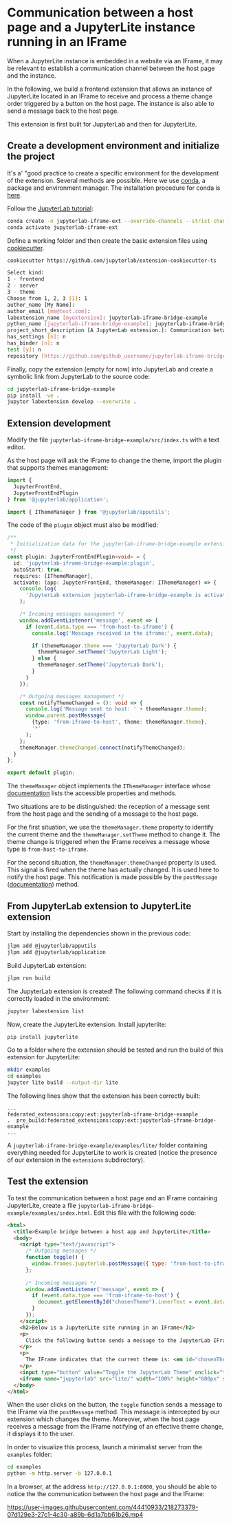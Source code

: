 # Communication between a host page and a JupyterLite instance running in an IFrame

When a JupyterLite instance is embedded in a website via an IFrame, it may be relevant to establish a communication channel between the host page and the instance.

In the following, we build a frontend extension that allows an instance of JupyterLite located in an IFrame to receive and process a theme change order triggered by a button on the host page. The instance is also able to send a message back to the host page.

This extension is first built for JupyterLab and then for JupyterLite.

## Create a development environment and initialize the project

It's a' "good practice to create a specific environment for the development of the extension. Several methods are possible. Here we use [conda](https://conda.io/projects/conda/en/latest/index.html), a package and environment manager. The installation procedure for conda is [here](https://conda.io/projects/conda/en/latest/user-guide/install/index.html).

Follow the [JupyterLab tutorial](https://jupyterlab.readthedocs.io/en/latest/extension/extension_tutorial.html#install-nodejs-jupyterlab-etc-in-a-conda-environment): 

```bash 
conda create -n jupyterlab-iframe-ext --override-channels --strict-channel-priority -c conda-forge -c nodefaults jupyterlab=3 cookiecutter nodejs
conda activate jupyterlab-iframe-ext
```

Define a working folder and then create the basic extension files using [cookiecutter](https://github.com/cookiecutter/cookiecutter).

```bash 
cookiecutter https://github.com/jupyterlab/extension-cookiecutter-ts
```

```bash 
Select kind:
1 - frontend
2 - server
3 - theme
Choose from 1, 2, 3 [1]: 1
author_name [My Name]:
author_email [me@test.com]: 
labextension_name [myextension]: jupyterlab-iframe-bridge-example
python_name [jupyterlab-iframe-bridge-example]: jupyterlab-iframe-bridge-example
project_short_description [A JupyterLab extension.]: Communication between a host page and an instance of JupyterLab located in an IFrame
has_settings [n]: n
has_binder [n]: n
test [y]: n
repository [https://github.com/github_username/jupyterlab-iframe-bridge-example]:
```

Finally, copy the extension (empty for now) into JupyterLab and create a symbolic link from JupyterLab to the source code:

```bash 
cd jupyterlab-iframe-bridge-example
pip install -ve .
jupyter labextension develop --overwrite .
```

## Extension development

Modify the file `jupyterlab-iframe-bridge-example/src/index.ts` with a text editor.

As the host page will ask the IFrame to change the theme, import the plugin that supports themes management:

```typescript 
import {
  JupyterFrontEnd,
  JupyterFrontEndPlugin
} from '@jupyterlab/application';

import { IThemeManager } from '@jupyterlab/apputils';
```

The code of the `plugin` object must also be modified:

```typescript
/**
 * Initialization data for the jupyterlab-iframe-bridge-example extension.
 */
const plugin: JupyterFrontEndPlugin<void> = {
  id: 'jupyterlab-iframe-bridge-example:plugin',
  autoStart: true,
  requires: [IThemeManager],
  activate: (app: JupyterFrontEnd, themeManager: IThemeManager) => {
    console.log(
      'JupyterLab extension jupyterlab-iframe-bridge-example is activated!'
    );

    /* Incoming messages management */
    window.addEventListener('message', event => {
      if (event.data.type === 'from-host-to-iframe') {
        console.log('Message received in the iframe:', event.data);

        if (themeManager.theme === 'JupyterLab Dark') {
          themeManager.setTheme('JupyterLab Light');
        } else {
          themeManager.setTheme('JupyterLab Dark');
        }
      }
    });

    /* Outgoing messages management */
    const notifyThemeChanged = (): void => {
      console.log('Message sent to host: ' + themeManager.theme);
      window.parent.postMessage(
        {type: 'from-iframe-to-host', theme: themeManager.theme}, 
        '*'
      );
    };
    themeManager.themeChanged.connect(notifyThemeChanged);
  }
};

export default plugin;
```

The `themeManager` object implements the `IThemeManager` interface whose [documentation](https://jupyterlab.readthedocs.io/en/latest/api/interfaces/apputils.IThemeManager-1.html) lists the accessible properties and methods. 

Two situations are to be distinguished: the reception of a message sent from the host page and the sending of a message to the host page.

For the first situation, we use the `themeManager.theme` property to identify the current theme and the `themeManager.setTheme` method to change it. The theme change is triggered when the IFrame receives a message whose type is `from-host-to-iframe`.

For the second situation, the `themeManager.themeChanged` property is used. This signal is fired when the theme has actually changed. It is used here to notify the host page. This notification is made possible by the `postMessage` ([documentation](https://developer.mozilla.org/en-US/docs/Web/API/Window/postMessage)) method.

## From JupyterLab extension to JupyterLite extension

Start by installing the dependencies shown in the previous code:

```bash
jlpm add @jupyterlab/apputils
jlpm add @jupyterlab/application
```

Build JupyterLab extension:

```bash
jlpm run build
```

The JupyterLab extension is created! The following command checks if it is correctly loaded in the environment:

```bash
jupyter labextension list
```

Now, create the JupyterLite extension. Install jupyterlite:

```bash
pip install jupyterlite
```

Go to a folder where the extension should be tested and run the build of this extension for JupyterLite:

```bash
mkdir examples
cd examples
jupyter lite build --output-dir lite
```

The following lines show that the extension has been correctly built:

```
...
federated_extensions:copy:ext:jupyterlab-iframe-bridge-example
.  pre_build:federated_extensions:copy:ext:jupyterlab-iframe-bridge-example
...
```

A `jupyterlab-iframe-bridge-example/examples/lite/` folder containing everything needed for JupyterLite to work is created (notice the presence of our extension in the `extensions` subdirectory).

## Test the extension

To test the communication between a host page and an IFrame containing JupyterLite, create a file `jupyterlab-iframe-bridge-example/examples/index.html`. Edit this file with the following code:

```html
<html>
  <title>Example bridge between a host app and JupyterLite</title>
  <body>
    <script type="text/javascript">
      /* Outgoing messages */
      function toggle() {
        window.frames.jupyterlab.postMessage({ type: 'from-host-to-iframe'});
      };
      
      /* Incoming messages */
      window.addEventListener('message', event => {
        if (event.data.type === 'from-iframe-to-host') {
          document.getElementById("chosenTheme").innerText = event.data.theme;  
        }        
      });
    </script>
    <h2>Below is a JupyterLite site running in an IFrame</h2>
    <p>
      Click the following button sends a message to the JupyterLab IFrame to toggle the theme.
    </p>
    <p>
      The IFrame indicates that the current theme is: <em id="chosenTheme"></em>
    </p>
    <input type="button" value="Toggle the JupyterLab Theme" onclick="toggle()">
    <iframe name="jupyterlab" src="lite/" width="100%" height="600px" sandbox="allow-scripts allow-same-origin"></iframe>
  </body>
</html>
```

When the user clicks on the button, the `toggle` function sends a message to the IFrame via the `postMessage` method. This message is intercepted by our extension which changes the theme. Moreover, when the host page receives a message from the IFrame notifying of an effective theme change, it displays it to the user.

In order to visualize this process, launch a minimalist server from the `examples` folder:

```bash
cd examples
python -m http.server -b 127.0.0.1
```

In a browser, at the address `http://127.0.0.1:8000`, you should be able to notice the the communication between the host page and the IFrame:


https://user-images.githubusercontent.com/44410933/218273379-07d129e3-27c1-4c30-a89b-6d1a7bb61b26.mp4

